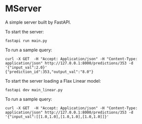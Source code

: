 # MServer

A simple server built by FastAPI. 

To start the server:
```
fastapi run main.py
```

To run a sample query:
```
curl -X GET  -H "Accept: Application/json" -H "Content-Type: application/json" http://127.0.0.1:8000/predictions/353 -d '{"input_val":2.0}'
{"prediction_id":353,"output_val":"8.0"}
```

To start the server loading a Flax Linear model:
```
fastapi dev main_linear.py
```
To run a sample query:
```
curl -X GET  -H "Accept: Application/json" -H "Content-Type: application/json" http://127.0.0.1:8000/predictions/353 -d '{"input_val":[[1.0,1.0],[1.0,1.0],[1.0,1.0]]}'
```
